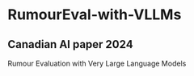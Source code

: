 # RumourEval-with-VLLMs
## Canadian AI paper 2024
Rumour Evaluation with Very Large Language Models
